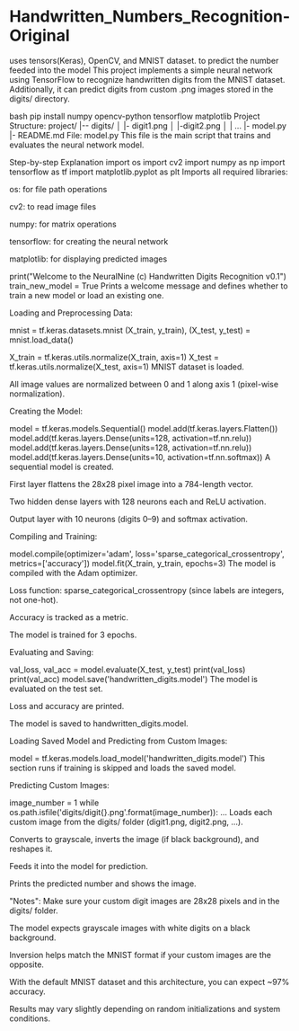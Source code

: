# Handwritten_Numbers_Recognition-Original
uses tensors(Keras), OpenCV, and MNIST dataset.  to predict the number feeded into the model 
This project implements a simple neural network using TensorFlow to recognize handwritten digits from the MNIST dataset. Additionally, it can predict digits from custom .png images stored in the digits/ directory.

bash
pip install numpy opencv-python tensorflow matplotlib
Project Structure:
project/
|-- digits/
│   |- digit1.png
│   |-digit2.png
│   | ...
|- model.py
|- README.md
File: model.py
This file is the main script that trains and evaluates the neural network model.

Step-by-step Explanation
import os
import cv2
import numpy as np
import tensorflow as tf
import matplotlib.pyplot as plt
Imports all required libraries:

os: for file path operations

cv2: to read image files

numpy: for matrix operations

tensorflow: for creating the neural network

matplotlib: for displaying predicted images

print("Welcome to the NeuralNine (c) Handwritten Digits Recognition v0.1")
train_new_model = True
Prints a welcome message and defines whether to train a new model or load an existing one.

Loading and Preprocessing Data:

mnist = tf.keras.datasets.mnist
(X_train, y_train), (X_test, y_test) = mnist.load_data()

X_train = tf.keras.utils.normalize(X_train, axis=1)
X_test = tf.keras.utils.normalize(X_test, axis=1)
MNIST dataset is loaded.

All image values are normalized between 0 and 1 along axis 1 (pixel-wise normalization).

Creating the Model:

model = tf.keras.models.Sequential()
model.add(tf.keras.layers.Flatten())
model.add(tf.keras.layers.Dense(units=128, activation=tf.nn.relu))
model.add(tf.keras.layers.Dense(units=128, activation=tf.nn.relu))
model.add(tf.keras.layers.Dense(units=10, activation=tf.nn.softmax))
A sequential model is created.

First layer flattens the 28x28 pixel image into a 784-length vector.

Two hidden dense layers with 128 neurons each and ReLU activation.

Output layer with 10 neurons (digits 0–9) and softmax activation.

Compiling and Training:

model.compile(optimizer='adam', loss='sparse_categorical_crossentropy', metrics=['accuracy'])
model.fit(X_train, y_train, epochs=3)
The model is compiled with the Adam optimizer.

Loss function: sparse_categorical_crossentropy (since labels are integers, not one-hot).

Accuracy is tracked as a metric.

The model is trained for 3 epochs.

Evaluating and Saving:

val_loss, val_acc = model.evaluate(X_test, y_test)
print(val_loss)
print(val_acc)
model.save('handwritten_digits.model')
The model is evaluated on the test set.

Loss and accuracy are printed.

The model is saved to handwritten_digits.model.

Loading Saved Model and Predicting from Custom Images:

model = tf.keras.models.load_model('handwritten_digits.model')
This section runs if training is skipped and loads the saved model.

Predicting Custom Images:

image_number = 1
while os.path.isfile('digits/digit{}.png'.format(image_number)):
    ...
Loads each custom image from the digits/ folder (digit1.png, digit2.png, ...).

Converts to grayscale, inverts the image (if black background), and reshapes it.

Feeds it into the model for prediction.

Prints the predicted number and shows the image.

"Notes":
Make sure your custom digit images are 28x28 pixels and in the digits/ folder.

The model expects grayscale images with white digits on a black background.

Inversion helps match the MNIST format if your custom images are the opposite.

With the default MNIST dataset and this architecture, you can expect ~97% accuracy.

Results may vary slightly depending on random initializations and system conditions.
